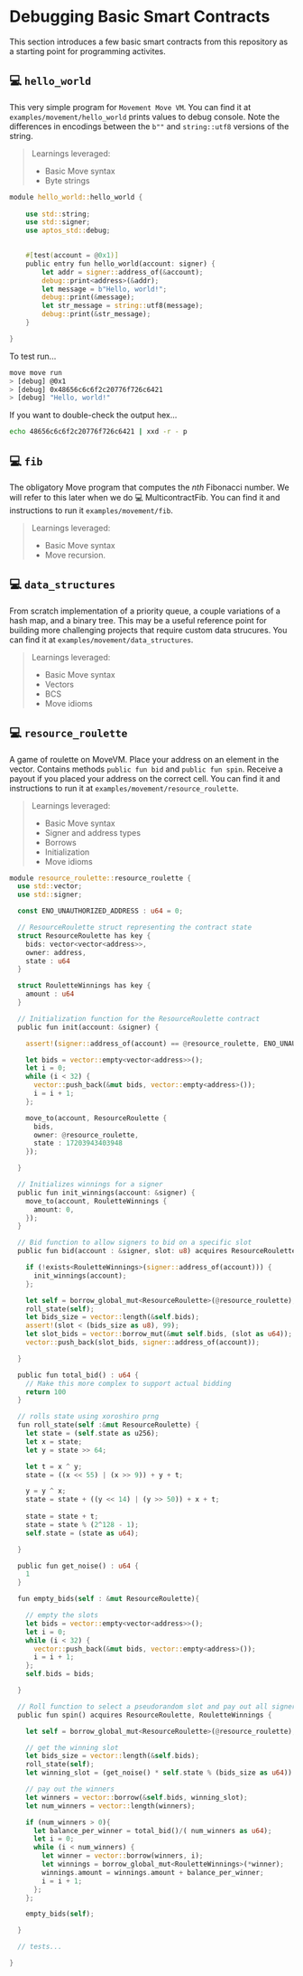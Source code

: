 # Debugging Basic Smart Contracts
This section introduces a few basic smart contracts from this repository as a starting point for programming activites.

## 💻 `hello_world`
This very simple program for `Movement Move VM`. You can find it at `examples/movement/hello_world` prints values to debug console. Note the differences in encodings between the `b""` and `string::utf8` versions of the string.

> Learnings leveraged:
> - Basic Move syntax
> - Byte strings

```rust
module hello_world::hello_world {
    
    use std::string;
    use std::signer;
    use aptos_std::debug;

   
    #[test(account = @0x1)]
    public entry fun hello_world(account: signer) {
        let addr = signer::address_of(&account);
        debug::print<address>(&addr);
        let message = b"Hello, world!";
        debug::print(&message);
        let str_message = string::utf8(message);
        debug::print(&str_message);
    }

}
```
To test run...
```bash
move move run
> [debug] @0x1
> [debug] 0x48656c6c6f2c20776f726c6421
> [debug] "Hello, world!"
```
If you want to double-check the output hex...
```bash
echo 48656c6c6f2c20776f726c6421 | xxd -r - p
```

## 💻 `fib`
The obligatory Move program that computes the _nth_ Fibonacci number. We will refer to this later when we do  💻 MulticontractFib. You can find it and instructions to run it `examples/movement/fib`. 

> Learnings leveraged:
> - Basic Move syntax
> - Move recursion.

## 💻 `data_structures`
From scratch implementation of a priority queue, a couple variations of a hash map, and a binary tree. This may be a useful reference point for building more challenging projects that require custom data strucures. You can find it at `examples/movement/data_structures`. 

> Learnings leveraged:
> - Basic Move syntax
> - Vectors
> - BCS
> - Move idioms

## 💻 `resource_roulette`
A game of roulette on MoveVM. Place your address on an element in the vector. Contains methods `public fun bid` and `public fun spin`. Receive a payout if you placed your address on the correct cell. You can find it and instructions to run it at `examples/movement/resource_roulette`. 

> Learnings leveraged:
> - Basic Move syntax
> - Signer and address types
> - Borrows
> - Initialization
> - Move idioms

```rust
module resource_roulette::resource_roulette {
  use std::vector;
  use std::signer;

  const ENO_UNAUTHORIZED_ADDRESS : u64 = 0;

  // ResourceRoulette struct representing the contract state
  struct ResourceRoulette has key {
    bids: vector<vector<address>>,
    owner: address,
    state : u64
  }

  struct RouletteWinnings has key {
    amount : u64
  }

  // Initialization function for the ResourceRoulette contract
  public fun init(account: &signer) {

    assert!(signer::address_of(account) == @resource_roulette, ENO_UNAUTHORIZED_ADDRESS);

    let bids = vector::empty<vector<address>>();
    let i = 0;
    while (i < 32) {
      vector::push_back(&mut bids, vector::empty<address>());
      i = i + 1;
    };

    move_to(account, ResourceRoulette {
      bids,
      owner: @resource_roulette,
      state : 17203943403948
    });

  }

  // Initializes winnings for a signer
  public fun init_winnings(account: &signer) {
    move_to(account, RouletteWinnings {
      amount: 0,
    });
  }

  // Bid function to allow signers to bid on a specific slot
  public fun bid(account : &signer, slot: u8) acquires ResourceRoulette {

    if (!exists<RouletteWinnings>(signer::address_of(account))) {
      init_winnings(account);
    };

    let self = borrow_global_mut<ResourceRoulette>(@resource_roulette);
    roll_state(self);
    let bids_size = vector::length(&self.bids);
    assert!(slot < (bids_size as u8), 99);
    let slot_bids = vector::borrow_mut(&mut self.bids, (slot as u64));
    vector::push_back(slot_bids, signer::address_of(account));

  }

  public fun total_bid() : u64 {
    // Make this more complex to support actual bidding
    return 100
  }

  // rolls state using xoroshiro prng
  fun roll_state(self :&mut ResourceRoulette) {
    let state = (self.state as u256);
    let x = state;
    let y = state >> 64;

    let t = x ^ y;
    state = ((x << 55) | (x >> 9)) + y + t;

    y = y ^ x;
    state = state + ((y << 14) | (y >> 50)) + x + t;
    
    state = state + t;
    state = state % (2^128 - 1);
    self.state = (state as u64);

  }

  public fun get_noise() : u64 {
    1
  }

  fun empty_bids(self : &mut ResourceRoulette){

    // empty the slots
    let bids = vector::empty<vector<address>>();
    let i = 0;
    while (i < 32) {
      vector::push_back(&mut bids, vector::empty<address>());
      i = i + 1;
    };
    self.bids = bids;

  }

  // Roll function to select a pseudorandom slot and pay out all signers who selected that slot
  public fun spin() acquires ResourceRoulette, RouletteWinnings {

    let self = borrow_global_mut<ResourceRoulette>(@resource_roulette);

    // get the winning slot
    let bids_size = vector::length(&self.bids);
    roll_state(self);
    let winning_slot = (get_noise() * self.state % (bids_size as u64)) ;

    // pay out the winners
    let winners = vector::borrow(&self.bids, winning_slot);
    let num_winners = vector::length(winners);

    if (num_winners > 0){
      let balance_per_winner = total_bid()/( num_winners as u64);
      let i = 0;
      while (i < num_winners) {
        let winner = vector::borrow(winners, i);
        let winnings = borrow_global_mut<RouletteWinnings>(*winner);
        winnings.amount = winnings.amount + balance_per_winner;
        i = i + 1;
      };
    };

    empty_bids(self);

  }

  // tests...

}
```